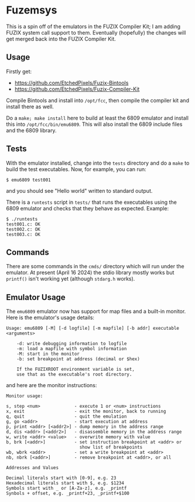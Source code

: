 # Fuzemsys

This is a spin off of the emulators in the FUZIX Compiler Kit; I am adding
FUZIX system call support to them. Eventually (hopefully) the changes will
get merged back into the FUZIX Compiler Kit.

## Usage

Firstly get:

+ https://github.com/EtchedPixels/Fuzix-Bintools
+ https://github.com/EtchedPixels/Fuzix-Compiler-Kit

Compile Bintools and install into `/opt/fcc`, then compile the compiler kit
and install there as well.

Do a `make; make install` here to build at least the 6809 emulator and install
this into `/opt/fcc/bin/emu6809`. This will also install the 6809 include files
and the 6809 library.

## Tests

With the emulator installed, change into the `tests` directory and do a `make` to build the
test executables. Now, for example, you can run:

```
$ emu6809 test001
```

and you should see "Hello world" written to standard output.

There is a `runtests` script in `tests/` that runs the executables using
the 6809 emulator and checks that they behave as expected. Example:

```
$ ./runtests
test001.c: OK
test002.c: OK
test003.c: OK
```

## Commands

There are some commands in the `cmds/` directory which will run under the
emulator. At present (April 16 2024) the stdio library mostly works but
`printf()` isn't working yet (although `stdarg.h` works).

## Emulator Usage

The `emu6809` emulator now has support for map files and a built-in monitor.
Here is the emulator's usage details:

```
Usage: emu6809 [-M] [-d logfile] [-m mapfile] [-b addr] executable <arguments>

	-d: write debugging information to logfile
	-m: load a mapfile with symbol information
	-M: start in the monitor
	-b: set breakpoint at address (decimal or $hex)

	If the FUZIXROOT environment variable is set,
	use that as the executable's root directory.
```

and here are the monitor instructions:

```
Monitor usage:

s, step <num>             - execute 1 or <num> instructions
x, exit                   - exit the monitor, back to running
q, quit                   - quit the emulation
g, go <addr>              - start execution at address
p, print <addr> [<addr2>] - dump memory in the address range
d, dis <addr> [<addr2>]   - disassemble memory in the address range
w, write <addr> <value>   - overwrite memory with value
b, brk [<addr>]           - set instruction breakpoint at <addr> or
                            show list of breakpoints
wb, wbrk <addr>           - set a write breakpoint at <addr>
nb, nbrk [<addr>]         - remove breakpoint at <addr>, or all

Addresses and Values

Decimal literals start with [0-9], e.g. 23
Hexadecimal literals start with $, e.g. $1234
Symbols start with _ or [A-Za-z], e.g. _printf
Synbols + offset, e.g. _printf+23, _printf+$100
```
